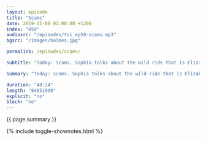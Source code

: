 ```yaml
---
layout: episode
title: "Scams"
date: 2019-11-09 01:00:00 +1200
index: "059"
audiosrc: "/episodes/toi_ep59-scams.mp3"
bgsrc: "/images/holmes.jpg"

permalink: /episodes/scams/

subtitle: "Today: scams. Sophia talks about the wild ride that is Elizabeth Holmes's Theranos. How are we scammed? What do they target? How can we protect ourselves, without losing trust and goodwill?"

summary: "Today: scams. Sophia talks about the wild ride that is Elizabeth Holmes's Theranos. How are we scammed? What do they target? How can we protect ourselves, without losing trust and goodwill?"

duration: "48:24"
length: "84051998"
explicit: "no"
block: "no" 
---
```

<section class="summary" markdown="1">

{{ page.summary }}

</section>

{% include toggle-shownotes.html %}

<section id="shownotes" class="hidden" markdown="1">


</section>
